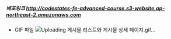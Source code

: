##### 배포링크 http://codestates-fe-advanced-course.s3-website.ap-northeast-2.amazonaws.com


* GIF 파일
![Uploading 게시물 리스트와 게시물 상세 페이지.gif…]()
